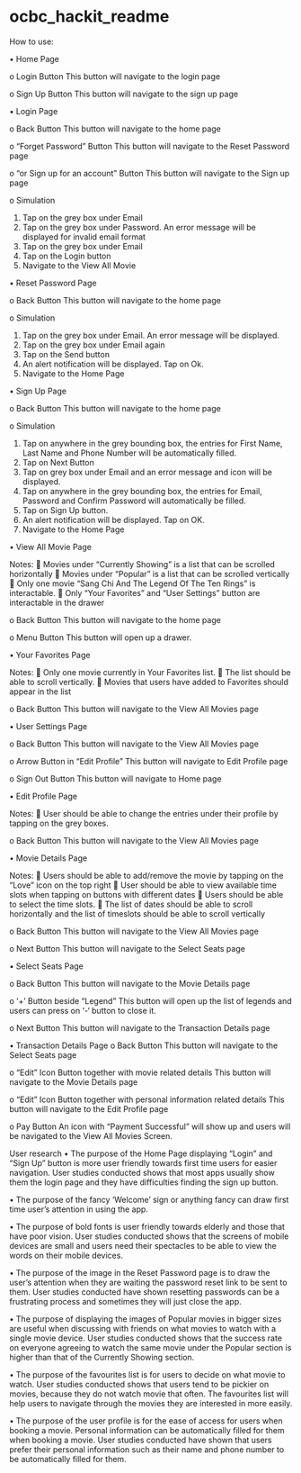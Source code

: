 # ocbc_hackit_readme
How to use:

•	Home Page

o	Login Button
This button will navigate to the login page

o	Sign Up Button
This button will navigate to the sign up page

•	Login Page

o	Back Button
This button will navigate to the home page

o	“Forget Password” Button
This button will navigate to the Reset Password page

o	“or Sign up for an account” Button
This button will navigate to the Sign up page

o	Simulation
1.	Tap on the grey box under Email
2.	Tap on the grey box under Password. An error message will be displayed for invalid email format
3.	Tap on the grey box under Email
4.	Tap on the Login button 
5.	Navigate to the View All Movie 

•	Reset Password Page

o	Back Button
This button will navigate to the home page

o	Simulation
1.	Tap on the grey box under Email. An error message will be displayed.
2.	Tap on the grey box under Email again
3.	Tap on the Send button 
4.	An alert notification will be displayed. Tap on Ok.
5.	Navigate to the Home Page

•	Sign Up Page

o	Back Button
This button will navigate to the home page

o	Simulation
1.	Tap on anywhere in the grey bounding box, the entries for First Name, Last Name and Phone Number will be automatically filled.
2.	Tap on Next Button
3.	Tap on grey box under Email and an error message and icon will be displayed.
4.	Tap on anywhere in the grey bounding box, the entries for Email, Password and Confirm Password will automatically be filled.
5.	Tap on Sign Up button.
6.	An alert notification will be displayed. Tap on OK.
7.	Navigate to the Home Page

•	View All Movie Page

Notes:
	Movies under “Currently Showing” is a list that can be scrolled horizontally
	Movies under “Popular” is a list that can be scrolled vertically
	Only one movie “Sang Chi And The Legend Of The Ten Rings” is interactable.
	Only “Your Favorites” and “User Settings” button are interactable in the drawer

o	Back Button
This button will navigate to the home page

o	Menu Button
This button will open up a drawer.

•	Your Favorites Page

Notes:
	Only one movie currently in Your Favorites list.
	The list should be able to scroll vertically.
	Movies that users have added to Favorites should appear in the list

o	Back Button
This button will navigate to the View All Movies page

•	User Settings Page

o	Back Button
This button will navigate to the View All Movies page

o	Arrow Button in “Edit Profile”
This button will navigate to Edit Profile page

o	Sign Out Button
This button will navigate to Home page

•	Edit Profile Page

Notes:
	User should be able to change the entries under their profile by tapping on the grey boxes.

o	Back Button
This button will navigate to the View All Movies page




•	Movie Details Page

Notes:
	Users should be able to add/remove the movie by tapping on the “Love” icon on the top right
	User should be able to view available time slots when tapping on buttons with different dates
	Users should be able to select the time slots.
	The list of dates should be able to scroll horizontally and the list of timeslots should be able to scroll vertically

o	Back Button
This button will navigate to the View All Movies page

o	Next Button
This button will navigate to the Select Seats page


•	Select Seats Page

o	Back Button
This button will navigate to the Movie Details page

o	‘+’ Button beside “Legend”
This button will open up the list of legends and users can press on ‘-‘ button to close it.

o	Next Button
This button will navigate to the Transaction Details page

•	Transaction Details Page
o	Back Button
This button will navigate to the Select Seats page

o	“Edit” Icon Button together with movie related details
This button will navigate to the Movie Details page

o	“Edit” Icon Button together with personal information related details
This button will navigate to the Edit Profile page

o	Pay Button
An icon with “Payment Successful” will show up and users will be navigated to the View All Movies Screen.
 

User research
•	The purpose of the Home Page displaying “Login” and “Sign Up” button is more user friendly towards first time users for easier navigation. User studies conducted shows that most apps usually show them the login page and they have difficulties finding the sign up button.

•	The purpose of the fancy ‘Welcome’ sign or anything fancy can draw first time user’s attention in using the app.

•	The purpose of bold fonts is user friendly towards elderly and those that have poor vision. User studies conducted shows that the screens of mobile devices are small and users need their spectacles to be able to view the words on their mobile devices.

•	The purpose of the image in the Reset Password page is to draw the user’s attention when they are waiting the password reset link to be sent to them. User studies conducted have shown resetting passwords can be a frustrating process and sometimes they will just close the app.

•	The purpose of displaying the images of Popular movies in bigger sizes are useful when discussing with friends on what movies to watch with a single movie device. User studies conducted shows that the success rate on everyone agreeing to watch the same movie under the Popular section is higher than that of the Currently Showing section.

•	The purpose of the favourites list is for users to decide on what movie to watch. User studies conducted shows that users tend to be pickier on movies, because they do not watch movie that often. The favourites list will help users to navigate through the movies they are interested in more easily.



•	The purpose of the user profile is for the ease of access for users when booking a movie. Personal information can be automatically filled for them when booking a movie. User studies conducted have shown that users prefer their personal information such as their name and phone number to be automatically filled for them.












